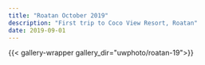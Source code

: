 ```yaml
---
title: "Roatan October 2019"
description: "First trip to Coco View Resort, Roatan"
date: 2019-09-01
---
```

{{< gallery-wrapper gallery_dir="uwphoto/roatan-19">}}
